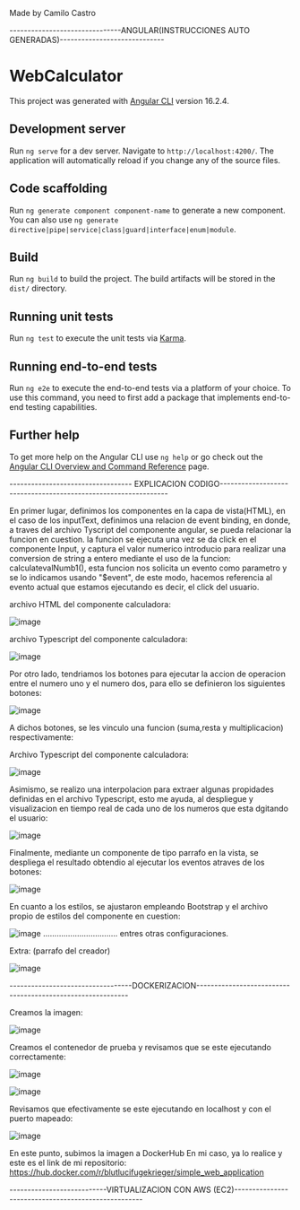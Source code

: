 
Made by Camilo Castro

-------------------------------ANGULAR(INSTRUCCIONES AUTO GENERADAS)-----------------------------

# WebCalculator

This project was generated with [Angular CLI](https://github.com/angular/angular-cli) version 16.2.4.

## Development server

Run `ng serve` for a dev server. Navigate to `http://localhost:4200/`. The application will automatically reload if you change any of the source files.

## Code scaffolding

Run `ng generate component component-name` to generate a new component. You can also use `ng generate directive|pipe|service|class|guard|interface|enum|module`.

## Build

Run `ng build` to build the project. The build artifacts will be stored in the `dist/` directory.

## Running unit tests

Run `ng test` to execute the unit tests via [Karma](https://karma-runner.github.io).

## Running end-to-end tests

Run `ng e2e` to execute the end-to-end tests via a platform of your choice. To use this command, you need to first add a package that implements end-to-end testing capabilities.

## Further help

To get more help on the Angular CLI use `ng help` or go check out the [Angular CLI Overview and Command Reference](https://angular.io/cli) page.

---------------------------------- EXPLICACION CODIGO---------------------------------------------------------------

En primer lugar, definimos los componentes en la capa de vista(HTML), en el caso de los inputText, definimos una relacion 
de event binding, en donde, a traves del archivo Tyscript del componente angular, se pueda relacionar la funcion en cuestion.
la funcion se ejecuta una vez se da click en el componente Input, y captura el valor numerico introducio para realizar una conversion de string a entero
mediante el uso de la funcion: calculatevalNumb1(), esta funcion nos solicita un evento como parametro y se lo indicamos usando "$event", de este modo, 
hacemos referencia al evento actual que estamos ejecutando es decir, el click del usuario.

archivo HTML del componente calculadora:

![image](https://github.com/BlutLucifugeKrieger/simple_reactive_web_app/assets/130005378/f5a1a9ee-fcc3-41ea-bb95-682704ed4ffa)


archivo Typescript del componente calculadora:

![image](https://github.com/BlutLucifugeKrieger/simple_reactive_web_app/assets/130005378/61b139fb-9462-4ad6-83eb-c86371bd7667)


Por otro lado, tendriamos los botones para ejecutar la accion de operacion entre el numero uno y el numero dos,
para ello se definieron los siguientes botones:

![image](https://github.com/BlutLucifugeKrieger/simple_reactive_web_app/assets/130005378/95b2abe3-b197-43fd-aac6-495604269580)

A dichos botones, se les vinculo una funcion (suma,resta y multiplicacion) respectivamente:

Archivo Typescript del componente calculadora:

![image](https://github.com/BlutLucifugeKrieger/simple_reactive_web_app/assets/130005378/f6709571-7f44-4ac2-9167-e0fad5571182)

Asimismo, se realizo una interpolacion para extraer algunas propidades definidas en el archivo Typescript, esto me ayuda, al 
despliegue y visualizacion en tiempo real de cada uno de los numeros que esta dgitando el usuario:

![image](https://github.com/BlutLucifugeKrieger/simple_reactive_web_app/assets/130005378/ac014565-1742-43ad-a6b9-67d34a447266)

Finalmente, mediante un componente de tipo parrafo en la vista, se despliega el resultado obtendio al ejecutar los eventos atraves de los botones:

![image](https://github.com/BlutLucifugeKrieger/simple_reactive_web_app/assets/130005378/a703302c-e304-4ed4-9262-ac91419ce48f)


En cuanto a los estilos, se ajustaron empleando Bootstrap y el archivo propio de estilos del componente en cuestion:

![image](https://github.com/BlutLucifugeKrieger/simple_reactive_web_app/assets/130005378/6a66cff2-5896-42fc-a08b-1478719021f8)
................................. entres otras configuraciones.

Extra: (parrafo del creador)

![image](https://github.com/BlutLucifugeKrieger/simple_reactive_web_app/assets/130005378/9d85bfeb-c125-4d97-b47e-c76d8e6897d4)


----------------------------------DOCKERIZACION-----------------------------------------------------------



Creamos la imagen:

![image](https://github.com/BlutLucifugeKrieger/simple_reactive_web_app/assets/130005378/9a0bdfae-133c-4ef6-b623-e2501bf9ac4c)

Creamos el contenedor de prueba y revisamos que se este ejecutando correctamente:

![image](https://github.com/BlutLucifugeKrieger/simple_reactive_web_app/assets/130005378/beb87cfa-4455-4fc8-be2b-85e49dba0586)

![image](https://github.com/BlutLucifugeKrieger/simple_reactive_web_app/assets/130005378/1fde6b81-5fc6-4736-a9cf-3e5c32213e25)

Revisamos que efectivamente se este ejecutando en localhost y con el puerto mapeado:

![image](https://github.com/BlutLucifugeKrieger/simple_reactive_web_app/assets/130005378/09bf37dc-9c15-4cc6-a3d0-6d22d202cb38)

En este punto, subimos la imagen a DockerHub
En mi caso, ya lo realice y este es el link de mi repositorio: https://hub.docker.com/r/blutlucifugekrieger/simple_web_application

---------------------------VIRTUALIZACION CON AWS (EC2)----------------------------------------------------











